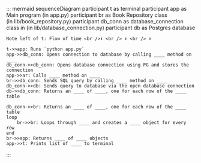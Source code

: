 ::: mermaid
sequenceDiagram
    participant t as terminal
    participant app as Main program (in app.py)
    participant br as Book Repository class <br /> (in lib/book_repository.py)
    participant db_conn as database_connection class in (in lib/database_connection.py)
    participant db as Postgres database

    Note left of t: Flow of time <br />⬇ <br /> ⬇ <br /> ⬇ 

    t->>app: Runs `python app.py`
    app->>db_conn: Opens connection to database by calling ____ method on ____
    db_conn->>db_conn: Opens database connection using PG and stores the connection
    app->>ar: Calls ____ method on ____
    br->>db_conn: Sends SQL query by calling ____ method on ____
    db_conn->>db: Sends query to database via the open database connection
    db->>db_conn: Returns an ____ of ____, one for each row of the ____ table

    db_conn->>br: Returns an ____ of ____, one for each row of the ____ table
    loop 
        br->>br: Loops through ____ and creates a ____ object for every row
    end
    br->>app: Returns ____ of ____ objects
    app->>t: Prints list of ____ to terminal
:::